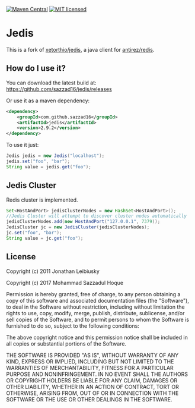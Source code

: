 [![Maven Central](https://img.shields.io/maven-central/v/com.github.sazzad16/jedis.svg)](http://search.maven.org/#search%7Cgv%7C1%7Cg%3A%22com.github.sazzad16%22%20AND%20a%3A%22jedis%22)
[![MIT licensed](https://img.shields.io/badge/license-MIT-blue.svg)](./LICENSE.txt)

# Jedis

This is a fork of [xetorthio/jedis](https://github.com/xetorthio/jedis), a java client for [antirez/redis](https://github.com/antirez/redis).

## How do I use it?

You can download the latest build at: 
    https://github.com/sazzad16/jedis/releases

Or use it as a maven dependency:

```xml
<dependency>
    <groupId>com.github.sazzad16</groupId>
    <artifactId>jedis</artifactId>
    <version>2.9.2</version>
</dependency>
```

To use it just:
    
```java
Jedis jedis = new Jedis("localhost");
jedis.set("foo", "bar");
String value = jedis.get("foo");
```

## Jedis Cluster

Redis cluster is implemented.

```java
Set<HostAndPort> jedisClusterNodes = new HashSet<HostAndPort>();
//Jedis Cluster will attempt to discover cluster nodes automatically
jedisClusterNodes.add(new HostAndPort("127.0.0.1", 7379));
JedisCluster jc = new JedisCluster(jedisClusterNodes);
jc.set("foo", "bar");
String value = jc.get("foo");
```

## License

Copyright (c) 2011 Jonathan Leibiusky

Copyright (c) 2017 Mohammad Sazzadul Hoque

Permission is hereby granted, free of charge, to any person
obtaining a copy of this software and associated documentation
files (the "Software"), to deal in the Software without
restriction, including without limitation the rights to use,
copy, modify, merge, publish, distribute, sublicense, and/or sell
copies of the Software, and to permit persons to whom the
Software is furnished to do so, subject to the following
conditions:

The above copyright notice and this permission notice shall be
included in all copies or substantial portions of the Software.

THE SOFTWARE IS PROVIDED "AS IS", WITHOUT WARRANTY OF ANY KIND,
EXPRESS OR IMPLIED, INCLUDING BUT NOT LIMITED TO THE WARRANTIES
OF MERCHANTABILITY, FITNESS FOR A PARTICULAR PURPOSE AND
NONINFRINGEMENT. IN NO EVENT SHALL THE AUTHORS OR COPYRIGHT
HOLDERS BE LIABLE FOR ANY CLAIM, DAMAGES OR OTHER LIABILITY,
WHETHER IN AN ACTION OF CONTRACT, TORT OR OTHERWISE, ARISING
FROM, OUT OF OR IN CONNECTION WITH THE SOFTWARE OR THE USE OR
OTHER DEALINGS IN THE SOFTWARE.

